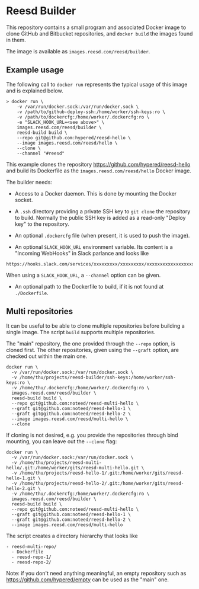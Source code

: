 # Reesd Builder

This repository contains a small program and associated Docker image to clone
GitHub and Bitbucket repositories, and `docker build` the images found in them.

The image is available as `images.reesd.com/reesd/builder`.


## Example usage

The following call to `docker run` represents the typical usage of this image
and is explained below.

```
> docker run \
    -v /var/run/docker.sock:/var/run/docker.sock \
    -v /path/to/github-deploy-ssh:/home/worker/ssh-keys:ro \
    -v /path/to/dockercfg:/home/worker/.dockercfg:ro \
    -e "SLACK_HOOK_URL=<see above>" \
    images.reesd.com/reesd/builder \
    reesd-build build \
    --repo git@github.com:hypered/reesd-hello \
    --image images.reesd.com/reesd/hello \
    --clone \
    --channel "#reesd"
```

This example clones the repository https://github.com/hypered/reesd-hello and
build its Dockerfile as the `images.reesd.com/reesd/hello` Docker image.

The builder needs:

- Access to a Docker daemon. This is done by mounting the Docker socket.

- A `.ssh` directory providing a private SSH key to `git clone` the repository
  to build. Normally the public SSH key is added as a read-only "Deploy key" to
  the repository.

- An optional `.dockercfg` file (when present, it is used to push the image).

- An optional `SLACK_HOOK_URL` environment variable. Its content is a "Incoming
  WebHooks" in Slack parlance and looks like

```
https://hooks.slack.com/services/xxxxxxxxx/xxxxxxxxx/xxxxxxxxxxxxxxxxxxxxxxxx
```

  When using a `SLACK_HOOK_URL`, a `--channel` option can be given.

- An optional path to the Dockerfile to build, if it is not found at
  `./Dockerfile`.


## Multi repositories

It can be useful to be able to clone multiple repositories before building a
single image. The script `build` supports multiple repositories.

The "main" repository, the one provided through the `--repo` option, is cloned
first. The other repositories, given using the `--graft` option, are checked
out within the main one.

```
docker run \
  -v /var/run/docker.sock:/var/run/docker.sock \
  -v /home/thu/projects/reesd-builder/ssh-keys:/home/worker/ssh-keys:ro \
  -v /home/thu/.dockercfg:/home/worker/.dockercfg:ro \
  images.reesd.com/reesd/builder \
  reesd-build build \
  --repo git@github.com:noteed/reesd-multi-hello \
  --graft git@github.com:noteed/reesd-hello-1 \
  --graft git@github.com:noteed/reesd-hello-2 \
  --image images.reesd.com/reesd/multi-hello \
  --clone
```

If cloning is not desired, e.g. you provide the repositories through bind
mounting, you can leave out the `--clone` flag:

```
docker run \
  -v /var/run/docker.sock:/var/run/docker.sock \
  -v /home/thu/projects/reesd-multi-hello/.git:/home/worker/gits/reesd-multi-hello.git \
  -v /home/thu/projects/reesd-hello-1/.git:/home/worker/gits/reesd-hello-1.git \
  -v /home/thu/projects/reesd-hello-2/.git:/home/worker/gits/reesd-hello-2.git \
  -v /home/thu/.dockercfg:/home/worker/.dockercfg:ro \
  images.reesd.com/reesd/builder \
  reesd-build build \
  --repo git@github.com:noteed/reesd-multi-hello \
  --graft git@github.com:noteed/reesd-hello-1 \
  --graft git@github.com:noteed/reesd-hello-2 \
  --image images.reesd.com/reesd/multi-hello
```

The script creates a directory hierarchy that looks like

```
- reesd-multi-repo/
  - Dockerfile
  - reesd-repo-1/
  - reesd-repo-2/
```

Note: if you don't need anything meaningful, an empty repository such as
https://github.com/hypered/empty can be used as the "main" one.
